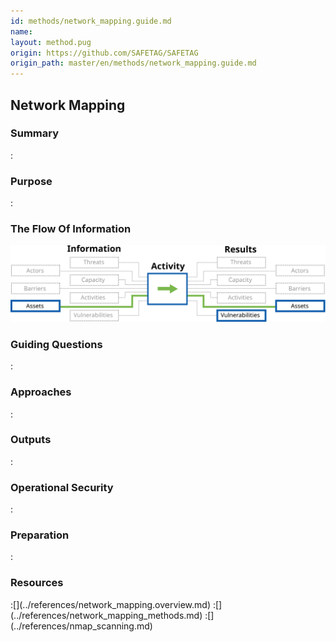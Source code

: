 ```yaml
---
id: methods/network_mapping.guide.md
name: 
layout: method.pug
origin: https://github.com/SAFETAG/SAFETAG
origin_path: master/en/methods/network_mapping.guide.md
---
```

## Network Mapping

### Summary
:[](../methods/network_mapping/summary.md)
### Purpose
:[](../methods/network_mapping/purpose.md)
### The Flow Of Information
![Network Mapping Information Flow](images/info_flows/network_mapping.svg)

### Guiding Questions
:[](../methods/network_mapping/guiding_questions.md)
### Approaches
:[](../methods/network_mapping/approaches.md)
### Outputs
:[](../methods/network_mapping/output.md)
### Operational Security
:[](../methods/network_mapping/operational_security.md)
### Preparation
:[](../methods/network_mapping/preparation.md)




### Resources
<div class="greybox">
:[](../references/network_mapping.overview.md)
:[](../references/network_mapping_methods.md)
:[](../references/nmap_scanning.md)
</div>


